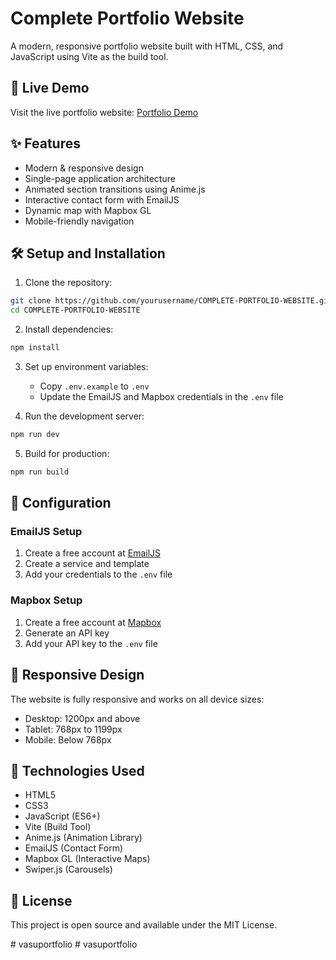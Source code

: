 # Complete Portfolio Website

A modern, responsive portfolio website built with HTML, CSS, and JavaScript using Vite as the build tool.

## 🚀 Live Demo

Visit the live portfolio website: [Portfolio Demo](https://shu-vro.github.io/COMPLETE-PORTFOLIO-WEBSITE/)

## ✨ Features

- Modern & responsive design
- Single-page application architecture
- Animated section transitions using Anime.js
- Interactive contact form with EmailJS
- Dynamic map with Mapbox GL
- Mobile-friendly navigation

## 🛠️ Setup and Installation

1. Clone the repository:
```bash
git clone https://github.com/yourusername/COMPLETE-PORTFOLIO-WEBSITE.git
cd COMPLETE-PORTFOLIO-WEBSITE
```

2. Install dependencies:
```bash
npm install
```

3. Set up environment variables:
   - Copy `.env.example` to `.env`
   - Update the EmailJS and Mapbox credentials in the `.env` file

4. Run the development server:
```bash
npm run dev
```

5. Build for production:
```bash
npm run build
```

## 📝 Configuration

### EmailJS Setup
1. Create a free account at [EmailJS](https://www.emailjs.com/)
2. Create a service and template
3. Add your credentials to the `.env` file

### Mapbox Setup
1. Create a free account at [Mapbox](https://www.mapbox.com/)
2. Generate an API key
3. Add your API key to the `.env` file

## 📱 Responsive Design

The website is fully responsive and works on all device sizes:
- Desktop: 1200px and above
- Tablet: 768px to 1199px
- Mobile: Below 768px

## 🧰 Technologies Used

- HTML5
- CSS3
- JavaScript (ES6+)
- Vite (Build Tool)
- Anime.js (Animation Library)
- EmailJS (Contact Form)
- Mapbox GL (Interactive Maps)
- Swiper.js (Carousels)

## 📄 License

This project is open source and available under the MIT License.

<!-- NO MORE FREE API KEYS 🍌 -->
#   v a s u p o r t f o l i o  
 #   v a s u p o r t f o l i o  
 